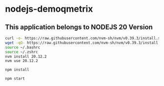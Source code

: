 # nodejs-demoqmetrix
## This application belongs to NODEJS 20 Version

```bash
curl -o- https://raw.githubusercontent.com/nvm-sh/nvm/v0.39.3/install.sh | bash
wget -qO- https://raw.githubusercontent.com/nvm-sh/nvm/v0.39.3/install.sh | bash
source ~/.bashrc
source ~/.zshrc
nvm install 20.12.2
nvm use 20.12.2

npm install

npm start
